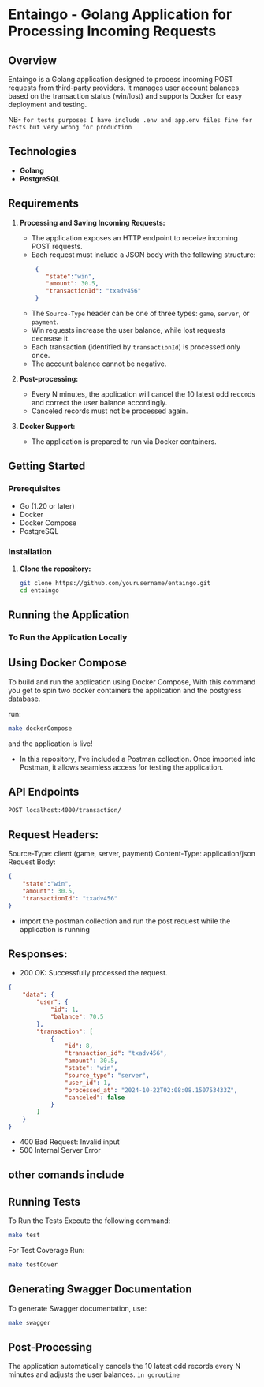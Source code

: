 # Entaingo - Golang Application for Processing Incoming Requests

## Overview

Entaingo is a Golang application designed to process incoming POST requests from third-party providers. It manages user account balances based on the transaction status (win/lost) and supports Docker for easy deployment and testing.

NB- `for tests purposes I have include .env and app.env files fine for tests but very wrong for production`

## Technologies

- **Golang**
- **PostgreSQL**


## Requirements

1. **Processing and Saving Incoming Requests:**
   - The application exposes an HTTP endpoint to receive incoming POST requests.
   - Each request must include a JSON body with the following structure:
     ```json
      {
         "state":"win",
         "amount": 30.5,
         "transactionId": "txadv456"
      }
      ```
   - The `Source-Type` header can be one of three types: `game`, `server`, or `payment`.
   - Win requests increase the user balance, while lost requests decrease it.
   - Each transaction (identified by `transactionId`) is processed only once.
   - The account balance cannot be negative.

2. **Post-processing:**
   - Every N minutes, the application will cancel the 10 latest odd records and correct the user balance accordingly.
   - Canceled records must not be processed again.

3. **Docker Support:**
   - The application is prepared to run via Docker containers.

## Getting Started

### Prerequisites

- Go (1.20 or later)
- Docker
- Docker Compose
- PostgreSQL

### Installation

1. **Clone the repository:**
   ```bash
   git clone https://github.com/yourusername/entaingo.git
   cd entaingo
   ```

## Running the Application
### To Run the Application Locally


## Using Docker Compose
To build and run the application using Docker Compose, 
With this command you get to spin two docker containers the application and the postgress database. 

run:

```bash
make dockerCompose
``` 

and the application is live!

- In this repository, I've included a Postman collection. Once imported into Postman, it allows seamless access for testing the application.

## API Endpoints

```bash
POST localhost:4000/transaction/
```
## Request Headers:

Source-Type: client (game, server, payment)
Content-Type: application/json
Request Body:

```json
{
    "state":"win",
    "amount": 30.5,
    "transactionId": "txadv456"
}
```
- import the postman collection and run the post request while the application is running

## Responses:

- 200 OK: Successfully processed the request.
```json
{
    "data": {
        "user": {
            "id": 1,
            "balance": 70.5
        },
        "transaction": [
            {
                "id": 8,
                "transaction_id": "txadv456",
                "amount": 30.5,
                "state": "win",
                "source_type": "server",
                "user_id": 1,
                "processed_at": "2024-10-22T02:08:08.150753433Z",
                "canceled": false
            }
        ]
    }
}
```

- 400 Bad Request: Invalid input 
- 500 Internal Server Error

## other comands include


## Running Tests
To Run the Tests
Execute the following command:

```bash
make test
```

For Test Coverage
Run:

```bash
make testCover
```

## Generating Swagger Documentation
To generate Swagger documentation, use:

```bash
make swagger

```


## Post-Processing
The application automatically cancels the 10 latest odd records every N minutes and adjusts the user balances. `in goroutine`



